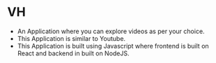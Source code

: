 # VH
- An Application where you can explore videos as per your choice.
- This Application is similar to Youtube.
- This Application is built using Javascript where frontend is built on React and backend in built on NodeJS.

